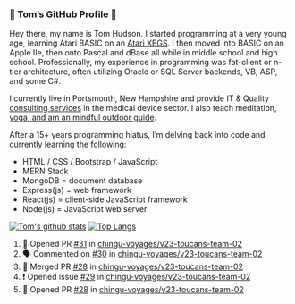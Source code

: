 ### 👋 Tom’s GitHub Profile 👋

Hey there, my name is Tom Hudson. I started programming at a very young age, learning Atari BASIC on an [Atari XEGS](https://en.wikipedia.org/wiki/Atari_XEGS). I then moved into BASIC on an Apple IIe, then onto Pascal and dBase all while in middle school and high school. Professionally, my experience in programming was fat-client or n-tier architecture, often utilizing Oracle or SQL Server backends, VB, ASP, and some C#.


I currently live in Portsmouth, New Hampshire and provide IT & Quality [consulting services](https://www.linkedin.com/in/hudsonthomas/) in the medical device sector. I also teach meditation, [yoga, and am an mindful outdoor guide](https://tom-hudson.com).

After a 15+ years programming hiatus, I’m delving back into code and currently learning the following:

- HTML / CSS / Bootstrap / JavaScript
- MERN Stack
- MongoDB = document database
- Express(js) = web framework
- React(js) = client-side JavaScript framework
- Node(js) = JavaScript web server

[![Tom's github stats](https://github-readme-stats.vercel.app/api?username=tomrhudson&count_private=true?theme=dark)](https://github.com/anuraghazra/github-readme-stats)
[![Top Langs](https://github-readme-stats.vercel.app/api/top-langs/?username=tomrhudson&layout=compact)](https://github.com/anuraghazra/github-readme-stats)

<!--START_SECTION:activity-->
1. 💪 Opened PR [#31](https://github.com//chingu-voyages/v23-toucans-team-02/pull/31) in [chingu-voyages/v23-toucans-team-02](https://github.com//chingu-voyages/v23-toucans-team-02)
2. 🗣 Commented on [#30](https://github.com//chingu-voyages/v23-toucans-team-02/issues/30) in [chingu-voyages/v23-toucans-team-02](https://github.com//chingu-voyages/v23-toucans-team-02)
3. 🎉 Merged PR [#28](https://github.com//chingu-voyages/v23-toucans-team-02/pull/28) in [chingu-voyages/v23-toucans-team-02](https://github.com//chingu-voyages/v23-toucans-team-02)
4. ❗️ Opened issue [#29](https://github.com//chingu-voyages/v23-toucans-team-02/issues/29) in [chingu-voyages/v23-toucans-team-02](https://github.com//chingu-voyages/v23-toucans-team-02)
5. 💪 Opened PR [#28](https://github.com//chingu-voyages/v23-toucans-team-02/pull/28) in [chingu-voyages/v23-toucans-team-02](https://github.com//chingu-voyages/v23-toucans-team-02)
<!--END_SECTION:activity-->
